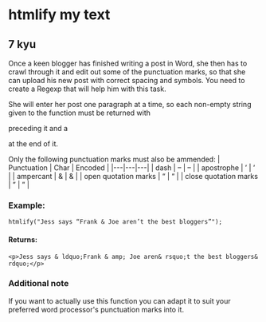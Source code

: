 # htmlify my text
## 7 kyu

Once a keen blogger has finished writing a post in Word, she then has to crawl through it and edit out some of the punctuation marks, so that she can upload his new post with correct spacing and symbols. You need to create a Regexp that will help him with this task.

She will enter her post one paragraph at a time, so each non-empty string given to the function must be returned with <p> preceding it and a </p> at the end of it.

Only the following punctuation marks must also be ammended:
| Punctuation | 	Char |	Encoded |
|---|---|---|
| dash | – | &ndash; |
| apostrophe | ’ | &rsquo; |
| ampercant | & | &amp; |
| open quotation marks | “ | &ldquo; |
| close quotation marks  | ” | &rdquo; |


### Example:
```
htmlify("Jess says “Frank & Joe aren’t the best bloggers”");
```
#### Returns:
```
<p>Jess says & ldquo;Frank & amp; Joe aren& rsquo;t the best bloggers& rdquo;</p>
```

### Additional note

If you want to actually use this function you can adapt it to suit your preferred word processor's punctuation marks into it.
